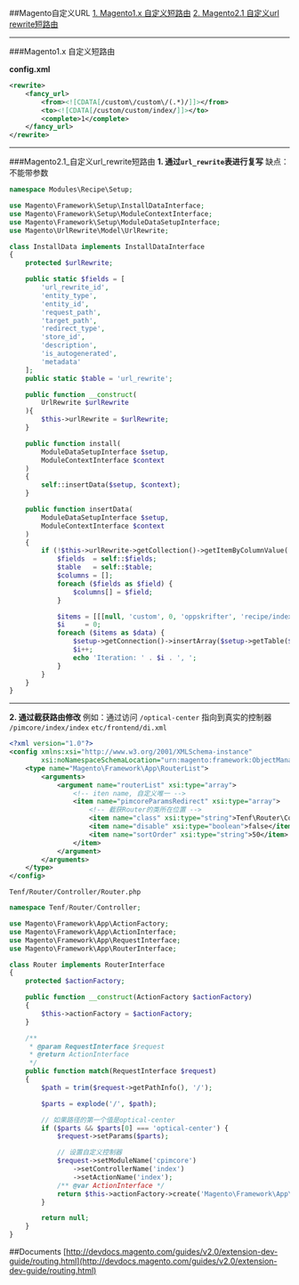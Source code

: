 ##Magento自定义URL
[1. Magento1.x 自定义短路由](#magento1_short_url)
[2. Magento2.1 自定义url rewrite短路由](#Magento2.1_自定义url_rewrite短路由)

* * *

###<span id="#magento1_short_url">Magento1.x 自定义短路由</span>

**config.xml**
```xml
<rewrite>
    <fancy_url>
        <from><![CDATA[/custom\/custom\/(.*)/]]></from>
        <to><![CDATA[/custom/custom/index/]]></to>
        <complete>1</complete>
    </fancy_url>
</rewrite>
```
* * *
###<span id="Magento2.1 自定义url rewrite短路由">Magento2.1_自定义url_rewrite短路由</span>
**1. 通过`url_rewrite`表进行复写**
缺点：不能带参数
```php
namespace Modules\Recipe\Setup;

use Magento\Framework\Setup\InstallDataInterface;
use Magento\Framework\Setup\ModuleContextInterface;
use Magento\Framework\Setup\ModuleDataSetupInterface;
use Magento\UrlRewrite\Model\UrlRewrite;

class InstallData implements InstallDataInterface
{
    protected $urlRewrite;

    public static $fields = [
        'url_rewrite_id',
        'entity_type',
        'entity_id',
        'request_path',
        'target_path',
        'redirect_type',
        'store_id',
        'description',
        'is_autogenerated',
        'metadata'
    ];
    public static $table = 'url_rewrite';

    public function __construct(
        UrlRewrite $urlRewrite
    ){
        $this->urlRewrite = $urlRewrite;
    }

    public function install(
        ModuleDataSetupInterface $setup,
        ModuleContextInterface $context
    )
    {
        self::insertData($setup, $context);
    }

    public function insertData(
        ModuleDataSetupInterface $setup,
        ModuleContextInterface $context
    )
    {
        if (!$this->urlRewrite->getCollection()->getItemByColumnValue('request_path', 'oppskrifter')) {
            $fields  = self::$fields;
            $table   = self::$table;
            $columns = [];
            foreach ($fields as $field) {
                $columns[] = $field;
            }

            $items = [[[null, 'custom', 0, 'oppskrifter', 'recipe/index/index', 0, 1, null, 0, null]]];
            $i     = 0;
            foreach ($items as $data) {
                $setup->getConnection()->insertArray($setup->getTable($table), $columns, $data);
                $i++;
                echo 'Iteration: ' . $i . ', ';
            }
        }
    }
}
```

- - -
**2. 通过截获路由修改**
例如：通过访问 `/optical-center` 指向到真实的控制器 `/pimcore/index/index`
`etc/frontend/di.xml`
```xml
<?xml version="1.0"?>
<config xmlns:xsi="http://www.w3.org/2001/XMLSchema-instance"
        xsi:noNamespaceSchemaLocation="urn:magento:framework:ObjectManager/etc/config.xsd">
    <type name="Magento\Framework\App\RouterList">
        <arguments>
            <argument name="routerList" xsi:type="array">
                <!-- iten name, 自定义唯一 -->
                <item name="pimcoreParamsRedirect" xsi:type="array">
                    <!-- 截获Router的类所在位置 -->
                    <item name="class" xsi:type="string">Tenf\Router\Controller\Router</item>
                    <item name="disable" xsi:type="boolean">false</item>
                    <item name="sortOrder" xsi:type="string">50</item>
                </item>
            </argument>
        </arguments>
    </type>
</config>
```

`Tenf/Router/Controller/Router.php`
```php
namespace Tenf/Router/Controller;

use Magento\Framework\App\ActionFactory;
use Magento\Framework\App\ActionInterface;
use Magento\Framework\App\RequestInterface;
use Magento\Framework\App\RouterInterface;

class Router implements RouterInterface
{
    protected $actionFactory;

    public function __construct(ActionFactory $actionFactory)
    {
        $this->actionFactory = $actionFactory;
    }

    /**
     * @param RequestInterface $request
     * @return ActionInterface
     */
    public function match(RequestInterface $request)
    {
        $path = trim($request->getPathInfo(), '/');

        $parts = explode('/', $path);

		// 如果路径的第一个值是optical-center
        if ($parts && $parts[0] === 'optical-center') {
            $request->setParams($parts);

			// 设置自定义控制器
            $request->setModuleName('cpimcore')
                ->setControllerName('index')
                ->setActionName('index');
            /** @var ActionInterface */
            return $this->actionFactory->create('Magento\Framework\App\Action\Forward');
        }

        return null;
    }
}
```

##Documents
[http://devdocs.magento.com/guides/v2.0/extension-dev-guide/routing.html](http://devdocs.magento.com/guides/v2.0/extension-dev-guide/routing.html)